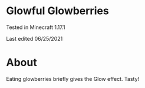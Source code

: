 # Glowful Glowberries

Tested in Minecraft 1.17.1

Last edited 06/25/2021

# About

Eating glowberries briefly gives the Glow effect.  Tasty!
